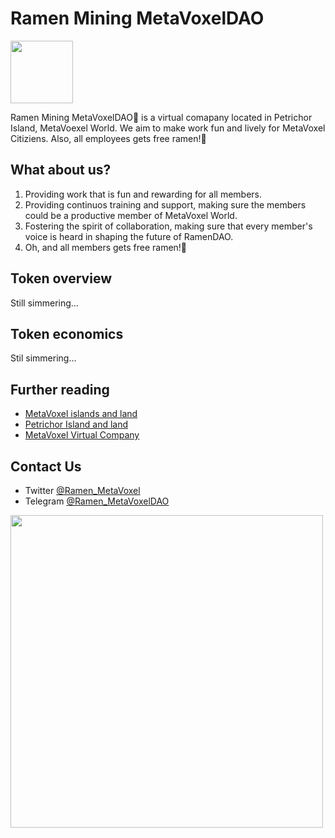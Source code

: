# Ramen Mining MetaVoxelDAO

<img src="https://daos.snowcrash.space/daos/ramen/logo.png" width="100" />

Ramen Mining MetaVoxelDAO🍜 is a virtual comapany located in Petrichor Island, MetaVoexel World. We aim to make work fun and lively for MetaVoxel Citiziens.
Also, all employees gets free ramen!🍜

## What about us?

1. Providing work that is fun and rewarding for all members.
2. Providing continuos training and support, making sure the members could be a productive member of MetaVoxel World.
2. Fostering the spirit of collaboration, making sure that every member's voice is heard in shaping the future of RamenDAO.
4. Oh, and all members gets free ramen!🍜

## Token overview

Still simmering...

## Token economics

Stil simmering...

## Further reading

- [MetaVoxel islands and land](https://docs.snowcrash.finance/gameplay/islands-and-land)
- [Petrichor Island and land](https://docs.snowcrash.finance/gameplay/islands-and-land/petrichor-island)
- [MetaVoxel Virtual Company](https://docs.snowcrash.finance/gameplay/virtual-company)

## Contact Us

- Twitter [@Ramen_MetaVoxel](https://twitter.com/Ramen_MetaVoxel)
- Telegram [@Ramen_MetaVoxelDAO](https://t.me/Ramen_MetaVoxelDao)

<img src="https://daos.snowcrash.space/static/world_a1.svg" width="500" />
